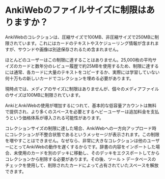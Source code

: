 # AnkiWebのファイルサイズに制限はありますか？

AnkiWebのコレクションは、圧縮サイズで100MB、非圧縮サイズで250MBに制限されています。これにはカードのテキストやスケジューリング情報が含まれますが、サウンドや画像は別途保存されるため含まれません。

ほとんどのユーザーはこの制限に達することはありません。25,000枚の平均サイズのカードと数年分のレビュー履歴で約25MBを使用するため、制限に達するには通常、各カードに大量のテキストをコピーするか、実際には学習していない何十万もの新しいカードでコレクションを埋める必要があります。

現時点では、メディアのサイズに制限はありませんが、個々のメディアファイルのサイズは100MBに制限されています。

AnkiとAnkiWebの使用が増加するにつれて、基本的な低容量アカウントは無料で提供され、より多くのスペースを必要とするヘビーユーザーは追加料金を支払うという価格体系が導入される可能性があります。

コレクションサイズの制限に達した場合、AnkiWebへの一方向アップロード時にコレクションが不整合状態であるというメッセージが表示されます。この制限を増やすことはできません。なぜなら、非常に大きなコレクションは他のユーザーにとってAnkiWebの動作を遅くするからです。辞書の内容をインポートした場合、未使用のカードを別のデッキに移動し、そのデッキをエクスポートしてからコレクションから削除する必要があります。その後、ツール > データベースのチェックを使用して、削除されたカードによって占有されていたスペースを解放できます。